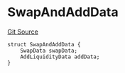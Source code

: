 # SwapAndAddData
[Git Source](https://github.com/ArrakisFinance/arrakis-modular/blob/22c7b5c5fce6ff4d3a051aa4fbf376745815e340/src/structs/SRouter.sol)


```solidity
struct SwapAndAddData {
    SwapData swapData;
    AddLiquidityData addData;
}
```

